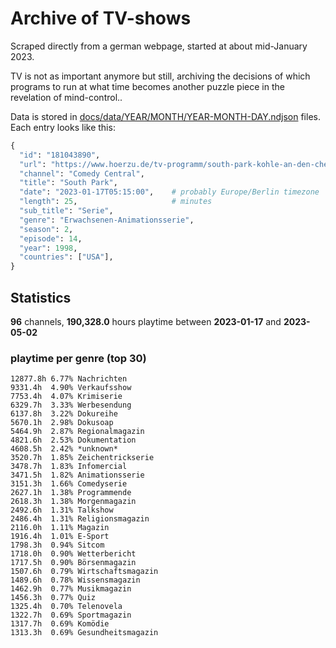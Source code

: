 # Archive of TV-shows

Scraped directly from a german webpage, started at about mid-January 2023.

TV is not as important anymore but still, archiving the decisions of which programs to run at what time
becomes another puzzle piece in the revelation of mind-control.. 

Data is stored in [docs/data/YEAR/MONTH/YEAR-MONTH-DAY.ndjson](docs/data/) files. 
Each entry looks like this:

```python
{
  "id": "181043890", 
  "url": "https://www.hoerzu.de/tv-programm/south-park-kohle-an-den-chefkoch/bid_181043890/", 
  "channel": "Comedy Central", 
  "title": "South Park", 
  "date": "2023-01-17T05:15:00",    # probably Europe/Berlin timezone 
  "length": 25,                     # minutes 
  "sub_title": "Serie", 
  "genre": "Erwachsenen-Animationsserie", 
  "season": 2, 
  "episode": 14, 
  "year": 1998, 
  "countries": ["USA"],
}
```

## Statistics

**96** channels, **190,328.0** hours playtime between **2023-01-17** and **2023-05-02**


### playtime per genre (top 30)

    12877.8h 6.77% Nachrichten
    9331.4h  4.90% Verkaufsshow
    7753.4h  4.07% Krimiserie
    6329.7h  3.33% Werbesendung
    6137.8h  3.22% Dokureihe
    5670.1h  2.98% Dokusoap
    5464.9h  2.87% Regionalmagazin
    4821.6h  2.53% Dokumentation
    4608.5h  2.42% *unknown*
    3520.7h  1.85% Zeichentrickserie
    3478.7h  1.83% Infomercial
    3471.5h  1.82% Animationsserie
    3151.3h  1.66% Comedyserie
    2627.1h  1.38% Programmende
    2618.3h  1.38% Morgenmagazin
    2492.6h  1.31% Talkshow
    2486.4h  1.31% Religionsmagazin
    2116.0h  1.11% Magazin
    1916.4h  1.01% E-Sport
    1798.3h  0.94% Sitcom
    1718.0h  0.90% Wetterbericht
    1717.5h  0.90% Börsenmagazin
    1507.6h  0.79% Wirtschaftsmagazin
    1489.6h  0.78% Wissensmagazin
    1462.9h  0.77% Musikmagazin
    1456.3h  0.77% Quiz
    1325.4h  0.70% Telenovela
    1322.7h  0.69% Sportmagazin
    1317.7h  0.69% Komödie
    1313.3h  0.69% Gesundheitsmagazin
